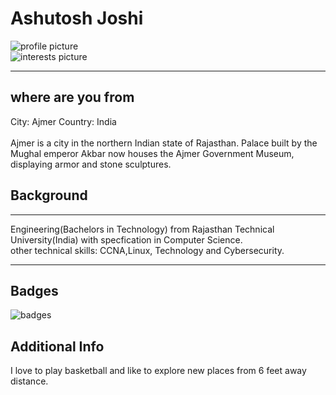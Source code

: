 <html>
<body>

<h1>Ashutosh Joshi</h1>
<img src="C:\Users\Ash\Desktop\Cloud Computing\itmo-544\profile.jpg" alt="profile picture">
<br>
<img src="C:\Users\Ash\Desktop\Cloud Computing\itmo-544\interest.jpg" alt="interests picture">
<hr>
<h2> where are you from</h2>
City: Ajmer
Country: India 
<br><br>
Ajmer is a city in the northern Indian state of Rajasthan.
Palace built by the Mughal emperor Akbar now houses the Ajmer Government Museum, displaying armor and stone sculptures.
<h2>Background</h2>
<hr>
Engineering(Bachelors in Technology) from Rajasthan Technical University(India) 
with specfication in Computer Science.
<br>other technical skills:
CCNA,Linux, Technology and Cybersecurity.
<hr>
<h2>Badges</h2>
<img src="/ajoshi37/itmo-544/blob/master/GIT-it%20capture.PNG" alt="badges">
<h2>Additional Info</h2>
I love to play basketball and like to explore new places from 6 feet away distance.
</body>
</html>
